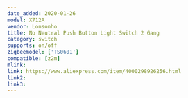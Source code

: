 ```yaml
---
date_added: 2020-01-26
model: X712A
vendor: Lonsonho
title: No Neutral Push Button Light Switch 2 Gang
category: switch
supports: on/off
zigbeemodel: ['TS0601']
compatible: [z2m]
mlink: 
link: https://www.aliexpress.com/item/4000298926256.html
link2: 
link3: 
---
```

